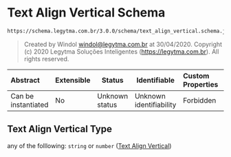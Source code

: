 # Text Align Vertical Schema

```txt
https://schema.legytma.com.br/3.0.0/schema/text_align_vertical.schema.json
```




> Created by Windol [windol@legytma.com.br](mailto:windol@legytma.com.br) at 30/04/2020.
> Copyright (c) 2020 Legytma Soluções Inteligentes (<https://legytma.com.br>). All rights reserved.
>

| Abstract            | Extensible | Status         | Identifiable            | Custom Properties | Additional Properties | Access Restrictions | Defined In                                                                                          |
| :------------------ | ---------- | -------------- | ----------------------- | :---------------- | --------------------- | ------------------- | --------------------------------------------------------------------------------------------------- |
| Can be instantiated | No         | Unknown status | Unknown identifiability | Forbidden         | Allowed               | none                | [text_align_vertical.schema.json](../schema/text_align_vertical.schema.json) |

## Text Align Vertical Type

any of the folllowing: `string` or `number` ([Text Align Vertical](text_align_vertical.md))
